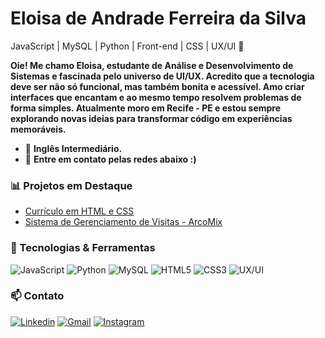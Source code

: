 # Eloisa de Andrade Ferreira da Silva

JavaScript | MySQL | Python | Front-end | CSS | UX/UI 🌱

<strong> Oie! Me chamo Eloisa, estudante de Análise e Desenvolvimento de Sistemas e fascinada pelo universo de UI/UX. Acredito que a tecnologia deve ser não só funcional, mas também bonita e acessível. Amo criar interfaces que encantam e ao mesmo tempo resolvem problemas de forma simples. Atualmente moro em Recife - PE e estou sempre explorando novas ideias para transformar código em experiências memoráveis. </strong>  

- 🚀 <strong> Inglês Intermediário. </strong> 
- 📣 <strong> Entre em contato pelas redes abaixo :)  </strong>

### 📊 Projetos em Destaque
- [Currículo em HTML e CSS](https://github.com/elowsz/tads039/blob/main/curriculo.html)
- [Sistema de Gerenciamento de Visitas - ArcoMix](https://github.com/elowsz/Arcomix---Sistem.-de-Controle-de-Acesso-de-Visitantes)

### 🚀 Tecnologias & Ferramentas
![JavaScript](https://img.shields.io/badge/JavaScript-F7DF1E?style=for-the-badge&logo=javascript&logoColor=black)
![Python](https://img.shields.io/badge/Python-3776AB?style=for-the-badge&logo=python&logoColor=white)
![MySQL](https://img.shields.io/badge/MySQL-005C84?style=for-the-badge&logo=mysql&logoColor=white)
![HTML5](https://img.shields.io/badge/HTML5-E34F26?style=for-the-badge&logo=html5&logoColor=white)
![CSS3](https://img.shields.io/badge/CSS3-1572B6?style=for-the-badge&logo=css3&logoColor=white)
![UX/UI](https://img.shields.io/badge/UX%2FUI-FF4088?style=for-the-badge&logo=figma&logoColor=white)

### 📫 Contato
[![Linkedin](https://img.shields.io/badge/LinkedIn-0077B5?style=for-the-badge&logo=linkedin&logoColor=white)](https://www.linkedin.com/in/elowsz)   <a href="https://www.linkedin.com/in/elowsz/" alt="Linkedin">
[![Gmail](https://img.shields.io/badge/Gmail-D14836?style=for-the-badge&logo=gmail&logoColor=white)](mailto:eloisaandrade1006@gmail.com)   <a href="mailto:eloisaandrade1006@gmail.com" alt="Gmail">
[![Instagram](https://img.shields.io/badge/Instagram-E4405F?style=for-the-badge&logo=instagram&logoColor=white)](https://instagram.com/elowsz)  <a href="https://www.instagram.com/elowsz?igsh=MTBvZTFhejd2N2U0Mg%3D%3D&utm_source=qr" alt="Instagram">




